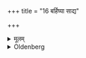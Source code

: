 +++
title = "16 बर्हिष्या साद्य"

+++

<details><summary>मूलम्</summary>

बर्हिष्या साद्य १६
</details>

<details><summary>Oldenberg</summary>

16. Having put (the Havis) on the sacrificial grass,
</details>
